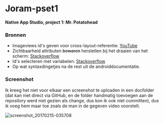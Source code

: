# Joram-pset1

**Native App Studio,
project 1: Mr. Potatohead**

### Bronnen

* Imageviews id's geven voor cross-layout-referentie: [YouTube](https://www.youtube.com/watch?v=Y7JTkXoN8OE)
* Zichtbaarheid attributen ~~bewaren~~ herstellen bij het draaien van het scherm: [Stackoverflow](http://stackoverflow.com/questions/7289827/how-to-start-animation-immediately-after-oncreate)
* Id's selecteren met variabelen: [Stackoverflow](http://stackoverflow.com/questions/4865244/android-using-findviewbyid-with-a-string-in-a-loop)
* Op wat syntaxdingetjes na de rest uit de androiddocumentatie.

### Screenshot

Ik kreeg het niet voor elkaar een screenshot te uploaden in een docfolder
(dat kan niet direct via GitHub, en de folder handmatig toevoegen aan de
repository werd niet gezien als change, dus kon ik ook niet committen),
dus ik voeg hem maar toe zoals de man in de gegeven video voorstelt.

![screenshot_20170215-035708](https://cloud.githubusercontent.com/assets/25686782/22959541/88e6d980-f337-11e6-808f-375d67dd29be.png)
